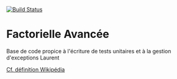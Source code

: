 [![Build Status](https://travis-ci.org/laurenthaillot/FactorielleAvancee.svg?branch=init)](https://travis-ci.org/laurenthaillot/FactorielleAvancee)

# Factorielle Avancée

Base de code propice à l'écriture de tests unitaires et à la gestion d'exceptions
Laurent

[Cf. définition Wikipédia](https://fr.wikipedia.org/wiki/Factorielle)
